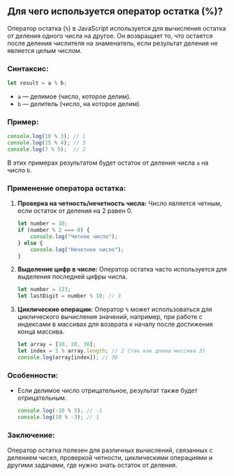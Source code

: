 ## Для чего используется оператор остатка (%)?

Оператор остатка (`%`) в JavaScript используется для вычисления остатка от деления одного числа на другое. Он возвращает то, что остается после деления числителя на знаменатель, если результат деления не является целым числом.

### Синтаксис:
```javascript
let result = a % b;
```

- `a` — делимое (число, которое делим).
- `b` — делитель (число, на которое делим).

### Пример:
```javascript
console.log(10 % 3); // 1
console.log(15 % 4); // 3
console.log(7 % 5);  // 2
```

В этих примерах результатом будет остаток от деления числа `a` на число `b`.

### Применение оператора остатка:

1. **Проверка на четность/нечетность числа:**
   Число является четным, если остаток от деления на 2 равен 0.
   ```javascript
   let number = 10;
   if (number % 2 === 0) {
       console.log("Четное число");
   } else {
       console.log("Нечетное число");
   }
   ```

2. **Выделение цифр в числе:**
   Оператор остатка часто используется для выделения последней цифры числа.
   ```javascript
   let number = 123;
   let lastDigit = number % 10; // 3
   ```

3. **Циклические операции:**
   Оператор `%` может использоваться для циклического вычисления значений, например, при работе с индексами в массивах для возврата к началу после достижения конца массива.
   ```javascript
   let array = [10, 20, 30];
   let index = 5 % array.length; // 2 (так как длина массива 3)
   console.log(array[index]); // 30
   ```

### Особенности:
- Если делимое число отрицательное, результат также будет отрицательным.
  ```javascript
  console.log(-10 % 3); // -1
  console.log(10 % -3); // 1
  ```

### Заключение:
Оператор остатка полезен для различных вычислений, связанных с делением чисел, проверкой четности, циклическими операциями и другими задачами, где нужно знать остаток от деления.